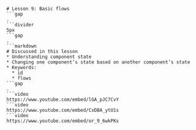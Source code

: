 ```mainHeading
# Lesson 9: Basic flows
```gap
.
```divider
5px
```gap
.
```markdown
# Discussed in this lesson
* Understanding component state
* Changing one component’s state based on another component’s state
* Keywords:
  * id
  * flows
```gap
.
```video
https://www.youtube.com/embed/lGA_pJC7CvY
```video
https://www.youtube.com/embed/CxDBA_ytU1s
```video
https://www.youtube.com/embed/or_9_6wkPKs